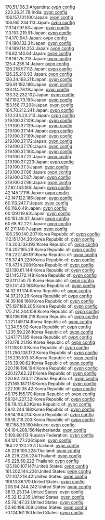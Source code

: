 170.51.106.3:Argentina: [ovpn config](vpn/170_51_106_3.ovpn)  
223.26.31.78:India: [ovpn config](vpn/223_26_31_78.ovpn)  
106.157.101.100:Japan: [ovpn config](vpn/106_157_101_100.ovpn)  
106.165.234.113:Japan: [ovpn config](vpn/106_165_234_113.ovpn)  
113.147.97.53:Japan: [ovpn config](vpn/113_147_97_53.ovpn)  
113.153.219.91:Japan: [ovpn config](vpn/113_153_219_91.ovpn)  
114.170.64.1:Japan: [ovpn config](vpn/114_170_64_1.ovpn)  
114.180.132.31:Japan: [ovpn config](vpn/114_180_132_31.ovpn)  
114.189.114.253:Japan: [ovpn config](vpn/114_189_114_253.ovpn)  
116.82.140.64:Japan: [ovpn config](vpn/116_82_140_64.ovpn)  
118.16.176.213:Japan: [ovpn config](vpn/118_16_176_213.ovpn)  
125.4.255.14:Japan: [ovpn config](vpn/125_4_255_14.ovpn)  
126.216.57.112:Japan: [ovpn config](vpn/126_216_57_112.ovpn)  
126.25.210.93:Japan: [ovpn config](vpn/126_25_210_93.ovpn)  
126.34.168.211:Japan: [ovpn config](vpn/126_34_168_211.ovpn)  
126.91.192.186:Japan: [ovpn config](vpn/126_91_192_186.ovpn)  
133.114.78.19:Japan: [ovpn config](vpn/133_114_78_19.ovpn)  
133.32.232.102:Japan: [ovpn config](vpn/133_32_232_102.ovpn)  
147.192.73.193:Japan: [ovpn config](vpn/147_192_73_193.ovpn)  
153.156.77.203:Japan: [ovpn config](vpn/153_156_77_203.ovpn)  
164.70.212.241:Japan: [ovpn config](vpn/164_70_212_241.ovpn)  
210.234.23.213:Japan: [ovpn config](vpn/210_234_23_213.ovpn)  
219.100.37.109:Japan: [ovpn config](vpn/219_100_37_109.ovpn)  
219.100.37.129:Japan: [ovpn config](vpn/219_100_37_129.ovpn)  
219.100.37.144:Japan: [ovpn config](vpn/219_100_37_144.ovpn)  
219.100.37.169:Japan: [ovpn config](vpn/219_100_37_169.ovpn)  
219.100.37.172:Japan: [ovpn config](vpn/219_100_37_172.ovpn)  
219.100.37.176:Japan: [ovpn config](vpn/219_100_37_176.ovpn)  
219.100.37.193:Japan: [ovpn config](vpn/219_100_37_193.ovpn)  
219.100.37.22:Japan: [ovpn config](vpn/219_100_37_22.ovpn)  
219.100.37.223:Japan: [ovpn config](vpn/219_100_37_223.ovpn)  
219.100.37.3:Japan: [ovpn config](vpn/219_100_37_3.ovpn)  
219.100.37.86:Japan: [ovpn config](vpn/219_100_37_86.ovpn)  
219.100.37.87:Japan: [ovpn config](vpn/219_100_37_87.ovpn)  
219.100.37.96:Japan: [ovpn config](vpn/219_100_37_96.ovpn)  
27.82.143.185:Japan: [ovpn config](vpn/27_82_143_185.ovpn)  
42.145.17.116:Japan: [ovpn config](vpn/42_145_17_116.ovpn)  
42.147.122.186:Japan: [ovpn config](vpn/42_147_122_186.ovpn)  
60.113.247.7:Japan: [ovpn config](vpn/60_113_247_7.ovpn)  
60.116.6.49:Japan: [ovpn config](vpn/60_116_6_49.ovpn)  
60.129.119.63:Japan: [ovpn config](vpn/60_129_119_63.ovpn)  
60.151.49.37:Japan: [ovpn config](vpn/60_151_49_37.ovpn)  
60.68.92.227:Japan: [ovpn config](vpn/60_68_92_227.ovpn)  
61.211.140.7:Japan: [ovpn config](vpn/61_211_140_7.ovpn)  
106.250.140.207:Korea Republic of: [ovpn config](vpn/106_250_140_207.ovpn)  
112.151.104.20:Korea Republic of: [ovpn config](vpn/112_151_104_20.ovpn)  
114.203.133.192:Korea Republic of: [ovpn config](vpn/114_203_133_192.ovpn)  
114.207.195.29:Korea Republic of: [ovpn config](vpn/114_207_195_29.ovpn)  
118.222.149.191:Korea Republic of: [ovpn config](vpn/118_222_149_191.ovpn)  
118.37.49.220:Korea Republic of: [ovpn config](vpn/118_37_49_220.ovpn)  
118.47.14.208:Korea Republic of: [ovpn config](vpn/118_47_14_208.ovpn)  
121.130.61.144:Korea Republic of: [ovpn config](vpn/121_130_61_144.ovpn)  
121.145.172.148:Korea Republic of: [ovpn config](vpn/121_145_172_148.ovpn)  
123.111.150.75:Korea Republic of: [ovpn config](vpn/123_111_150_75.ovpn)  
125.141.43.168:Korea Republic of: [ovpn config](vpn/125_141_43_168.ovpn)  
14.32.91.174:Korea Republic of: [ovpn config](vpn/14_32_91_174.ovpn)  
14.37.219.29:Korea Republic of: [ovpn config](vpn/14_37_219_29.ovpn)  
14.39.188.166:Korea Republic of: [ovpn config](vpn/14_39_188_166.ovpn)  
175.197.189.205:Korea Republic of: [ovpn config](vpn/175_197_189_205.ovpn)  
175.214.244.158:Korea Republic of: [ovpn config](vpn/175_214_244_158.ovpn)  
183.106.198.219:Korea Republic of: [ovpn config](vpn/183_106_198_219.ovpn)  
1.221.149.114:Korea Republic of: [ovpn config](vpn/1_221_149_114.ovpn)  
1.234.95.92:Korea Republic of: [ovpn config](vpn/1_234_95_92.ovpn)  
1.235.59.226:Korea Republic of: [ovpn config](vpn/1_235_59_226.ovpn)  
1.247.171.185:Korea Republic of: [ovpn config](vpn/1_247_171_185.ovpn)  
210.178.21.192:Korea Republic of: [ovpn config](vpn/210_178_21_192.ovpn)  
211.108.0.3:Korea Republic of: [ovpn config](vpn/211_108_0_3.ovpn)  
211.250.108.172:Korea Republic of: [ovpn config](vpn/211_250_108_172.ovpn)  
218.235.103.53:Korea Republic of: [ovpn config](vpn/218_235_103_53.ovpn)  
218.39.90.62:Korea Republic of: [ovpn config](vpn/218_39_90_62.ovpn)  
220.118.198.194:Korea Republic of: [ovpn config](vpn/220_118_198_194.ovpn)  
220.127.62.221:Korea Republic of: [ovpn config](vpn/220_127_62_221.ovpn)  
220.92.233.217:Korea Republic of: [ovpn config](vpn/220_92_233_217.ovpn)  
221.165.187.178:Korea Republic of: [ovpn config](vpn/221_165_187_178.ovpn)  
222.109.38.42:Korea Republic of: [ovpn config](vpn/222_109_38_42.ovpn)  
49.175.155.170:Korea Republic of: [ovpn config](vpn/49_175_155_170.ovpn)  
58.124.227.32:Korea Republic of: [ovpn config](vpn/58_124_227_32.ovpn)  
58.79.43.83:Korea Republic of: [ovpn config](vpn/58_79_43_83.ovpn)  
59.12.244.198:Korea Republic of: [ovpn config](vpn/59_12_244_198.ovpn)  
59.14.194.214:Korea Republic of: [ovpn config](vpn/59_14_194_214.ovpn)  
59.18.219.200:Korea Republic of: [ovpn config](vpn/59_18_219_200.ovpn)  
187.158.39.160:Mexico: [ovpn config](vpn/187_158_39_160.ovpn)  
84.104.208.156:Netherlands: [ovpn config](vpn/84_104_208_156.ovpn)  
5.100.80.113:Russian Federation: [ovpn config](vpn/5_100_80_113.ovpn)  
84.121.177.226:Spain: [ovpn config](vpn/84_121_177_226.ovpn)  
184.22.120.232:Thailand: [ovpn config](vpn/184_22_120_232.ovpn)  
49.228.106.228:Thailand: [ovpn config](vpn/49_228_106_228.ovpn)  
49.228.226.224:Thailand: [ovpn config](vpn/49_228_226_224.ovpn)  
49.228.50.222:Thailand: [ovpn config](vpn/49_228_50_222.ovpn)  
135.180.107.147:United States: [ovpn config](vpn/135_180_107_147.ovpn)  
161.202.144.236:United States: [ovpn config](vpn/161_202_144_236.ovpn)  
172.107.219.42:United States: [ovpn config](vpn/172_107_219_42.ovpn)  
198.13.36.179:United States: [ovpn config](vpn/198_13_36_179.ovpn)  
208.94.244.242:United States: [ovpn config](vpn/208_94_244_242.ovpn)  
38.13.23.134:United States: [ovpn config](vpn/38_13_23_134.ovpn)  
45.32.13.235:United States: [ovpn config](vpn/45_32_13_235.ovpn)  
45.76.147.33:United States: [ovpn config](vpn/45_76_147_33.ovpn)  
50.90.199.209:United States: [ovpn config](vpn/50_90_199_209.ovpn)  
70.124.161.18:United States: [ovpn config](vpn/70_124_161_18.ovpn)  
